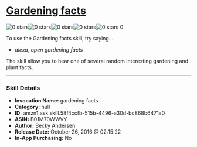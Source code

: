 # [Gardening facts](http://alexa.amazon.com/#skills/amzn1.ask.skill.58f4ccfb-515b-4496-a30d-bc868b6471a0)
![0 stars](../../images/ic_star_border_black_18dp_1x.png)![0 stars](../../images/ic_star_border_black_18dp_1x.png)![0 stars](../../images/ic_star_border_black_18dp_1x.png)![0 stars](../../images/ic_star_border_black_18dp_1x.png)![0 stars](../../images/ic_star_border_black_18dp_1x.png) 0

To use the Gardening facts skill, try saying...

* *alexa, open gardening facts*

The skill allow you to hear one of several random interesting gardening and plant facts.

***

### Skill Details

* **Invocation Name:** gardening facts
* **Category:** null
* **ID:** amzn1.ask.skill.58f4ccfb-515b-4496-a30d-bc868b6471a0
* **ASIN:** B01M70WWVY
* **Author:** Becky Andersen
* **Release Date:** October 26, 2016 @ 02:15:22
* **In-App Purchasing:** No
